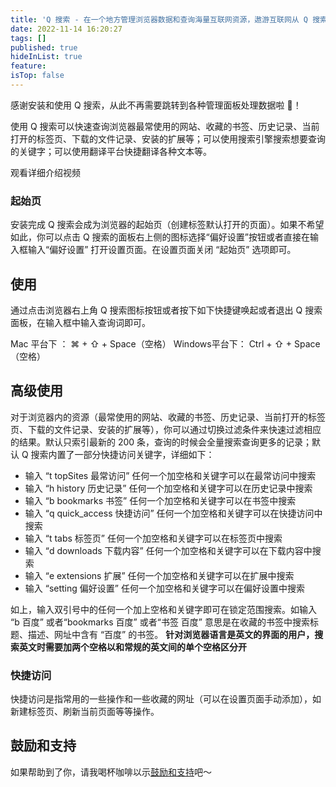 ```yaml
---
title: 'Q 搜索 - 在一个地方管理浏览器数据和查询海量互联网资源，遨游互联网从 Q 搜索开始'
date: 2022-11-14 16:20:27
tags: []
published: true
hideInList: true
feature: 
isTop: false
---
```

感谢安装和使用 Q 搜索，从此不再需要跳转到各种管理面板处理数据啦 🤪！

使用  Q 搜索可以快速查询浏览器最常使用的网站、收藏的书签、历史记录、当前打开的标签页、下载的文件记录、安装的扩展等；可以使用搜索引擎搜索想要查询的关键字；可以使用翻译平台快捷翻译各种文本等。

观看详细介绍视频

### 起始页

安装完成 Q 搜索会成为浏览器的起始页（创建标签默认打开的页面）。如果不希望如此，你可以点击 Q 搜索的面板右上侧的图标选择“偏好设置”按钮或者直接在输入框输入“偏好设置” 打开设置页面。在设置页面关闭 “起始页” 选项即可。

## 使用

通过点击浏览器右上角  Q 搜索图标按钮或者按下如下快捷键唤起或者退出 Q 搜索面板，在输入框中输入查询词即可。

Mac 平台下 ： ⌘ + ⇧ + Space（空格）
Windows平台下： Ctrl + ⇧ + Space（空格）

## 高级使用

对于浏览器内的资源（最常使用的网站、收藏的书签、历史记录、当前打开的标签页、下载的文件记录、安装的扩展等），你可以通过切换过滤条件来快速过滤相应的结果。默认只索引最新的 200 条，查询的时候会全量搜索查询更多的记录；默认 Q 搜索内置了一部分快捷访问关键字，详细如下：

- 输入 “t topSites 最常访问” 任何一个加空格和关键字可以在最常访问中搜索
- 输入 “h history 历史记录” 任何一个加空格和关键字可以在历史记录中搜索
- 输入 “b bookmarks 书签” 任何一个加空格和关键字可以在书签中搜索
- 输入 “q quick_access 快捷访问” 任何一个加空格和关键字可以在快捷访问中搜索
- 输入 “t tabs 标签页” 任何一个加空格和关键字可以在标签页中搜索
- 输入 “d downloads 下载内容” 任何一个加空格和关键字可以在下载内容中搜索
- 输入 “e extensions 扩展” 任何一个加空格和关键字可以在扩展中搜索
- 输入 “setting 偏好设置” 任何一个加空格和关键字可以在偏好设置中搜索

如上，输入双引号中的任何一个加上空格和关键字即可在锁定范围搜索。如输入 “b 百度” 或者“bookmarks 百度” 或者“书签  百度” 意思是在收藏的书签中搜索标题、描述、网址中含有 “百度” 的书签。 **针对浏览器语言是英文的界面的用户，搜索英文时需要加两个空格以和常规的英文间的单个空格区分开**

### 快捷访问

快捷访问是指常用的一些操作和一些收藏的网址（可以在设置页面手动添加），如新建标签页、刷新当前页面等等操作。

## 鼓励和支持

如果帮助到了你，请我喝杯咖啡以示[鼓励和支持](https://ranhe.xyz/donate)吧～